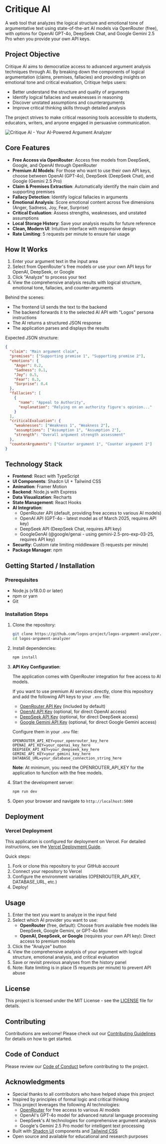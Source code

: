 # Critique AI

A web tool that analyzes the logical structure and emotional tone of argumentative text using state-of-the-art AI models via OpenRouter (free), with options for OpenAI GPT-4o, DeepSeek Chat, and Google Gemini 2.5 Pro when you provide your own API keys.

## Project Objective

Critique AI aims to democratize access to advanced argument analysis techniques through AI. By breaking down the components of logical argumentation (claims, premises, fallacies) and providing insights on emotional tone and critical evaluation, Critique helps users:

- Better understand the structure and quality of arguments
- Identify logical fallacies and weaknesses in reasoning
- Discover unstated assumptions and counterarguments
- Improve critical thinking skills through detailed analysis

The project strives to make critical reasoning tools accessible to students, educators, writers, and anyone engaged in persuasive communication.

![Critique AI - Your AI-Powered Argument Analyzer](https://i.imgur.com/logos-screenshot.png)

## Core Features

- **Free Access via OpenRouter**: Access free models from DeepSeek, Google, and OpenAI through OpenRouter
- **Premium AI Models**: For those who want to use their own API keys, choose between OpenAI (GPT-4o), DeepSeek (DeepSeek Chat), and Google (Gemini 2.5 Pro)
- **Claim & Premises Extraction**: Automatically identify the main claim and supporting premises
- **Fallacy Detection**: Identify logical fallacies in arguments
- **Emotional Analysis**: Score emotional content across five dimensions (Anger, Sadness, Joy, Fear, Surprise)
- **Critical Evaluation**: Assess strengths, weaknesses, and unstated assumptions
- **Local Storage History**: Save your analysis results for future reference
- **Clean, Modern UI**: Intuitive interface with responsive design
- **Rate Limiting**: 5 requests per minute to ensure fair usage

## How It Works

1. Enter your argument text in the input area
2. Select from OpenRouter's free models or use your own API keys for OpenAI, DeepSeek, or Google
3. Click "Analyze" to process your text
4. View the comprehensive analysis results with logical structure, emotional tone, fallacies, and counter-arguments

Behind the scenes:
- The frontend UI sends the text to the backend
- The backend forwards it to the selected AI API with "Logos" persona instructions
- The AI returns a structured JSON response
- The application parses and displays the results

Expected JSON structure:
```json
{
  "claim": "Main argument claim",
  "premises": ["Supporting premise 1", "Supporting premise 2"],
  "emotions": {
    "Anger": 0.2,
    "Sadness": 0.1,
    "Joy": 0.5,
    "Fear": 0.3,
    "Surprise": 0.4
  },
  "fallacies": [
    {
      "name": "Appeal to Authority",
      "explanation": "Relying on an authority figure's opinion..."
    }
  ],
  "criticalEvaluation": {
    "weaknesses": ["Weakness 1", "Weakness 2"],
    "assumptions": ["Assumption 1", "Assumption 2"],
    "strength": "Overall argument strength assessment"
  },
  "counterArguments": ["Counter argument 1", "Counter argument 2"]
}
```

## Technology Stack

- **Frontend**: React with TypeScript
- **UI Components**: Shadcn UI + Tailwind CSS
- **Animation**: Framer Motion
- **Backend**: Node.js with Express
- **Data Visualization**: Recharts
- **State Management**: React Hooks
- **AI Integration**:
  - OpenRouter API (default, providing free access to various AI models)
  - OpenAI API (GPT-4o - latest model as of March 2025, requires API key)
  - DeepSeek API (DeepSeek Chat, requires API key)
  - GoogleGenAI (@google/genai - using gemini-2.5-pro-exp-03-25, requires API key)
- **Security**: Custom rate limiting middleware (5 requests per minute)
- **Package Manager**: npm

## Getting Started / Installation

### Prerequisites

- Node.js (v18.0.0 or later)
- npm or yarn
- Git

### Installation Steps

1. Clone the repository:
   ```bash
   git clone https://github.com/logos-project/logos-argument-analyzer.git
   cd logos-argument-analyzer
   ```

2. Install dependencies:
   ```bash
   npm install
   ```

3. **API Key Configuration**:

   The application comes with OpenRouter integration for free access to AI models.

   If you want to use premium AI services directly, clone this repository and add the following API keys to your `.env` file:

   - [OpenRouter API Key](https://openrouter.ai/) (included by default)
   - [OpenAI API Key](https://platform.openai.com/api-keys) (optional, for direct OpenAI access)
   - [DeepSeek API Key](https://platform.deepseek.com/) (optional, for direct DeepSeek access)
   - [Google Gemini API Key](https://ai.google.dev/) (optional, for direct Google Gemini access)

   Configure them in your `.env` file:
   ```
   OPENROUTER_API_KEY=your_openrouter_key_here
   OPENAI_API_KEY=your_openai_key_here
   DEEPSEEK_API_KEY=your_deepseek_key_here
   GEMINI_API_KEY=your_gemini_key_here
   DATABASE_URL=your_database_connection_string_here
   ```

   **Note**: At minimum, you need the OPENROUTER_API_KEY for the application to function with the free models.

4. Start the development server:
   ```bash
   npm run dev
   ```

5. Open your browser and navigate to `http://localhost:5000`

## Deployment

### Vercel Deployment

This application is configured for deployment on Vercel. For detailed instructions, see the [Vercel Deployment Guide](VERCEL_DEPLOYMENT.md).

Quick steps:
1. Fork or clone this repository to your GitHub account
2. Connect your repository to Vercel
3. Configure the environment variables (OPENROUTER_API_KEY, DATABASE_URL, etc.)
4. Deploy!

## Usage

1. Enter the text you want to analyze in the input field
2. Select which AI provider you want to use:
   - **OpenRouter** (free, default): Choose from available free models like DeepSeek, Google Gemini, or GPT-4o Mini
   - **OpenAI, DeepSeek, or Google** (requires your own API key): Direct access to premium models
3. Click the "Analyze" button
4. View the comprehensive analysis of your argument with logical structure, emotional analysis, and critical evaluation
5. Save or revisit previous analyses from the history panel
6. Note: Rate limiting is in place (5 requests per minute) to prevent API abuse

## License

This project is licensed under the MIT License - see the [LICENSE](LICENSE) file for details.

## Contributing

Contributions are welcome! Please check out our [Contributing Guidelines](CONTRIBUTING.md) for details on how to get started.

## Code of Conduct

Please review our [Code of Conduct](CODE_OF_CONDUCT.md) before contributing to the project.

## Acknowledgments

- Special thanks to all contributors who have helped shape this project
- Inspired by principles of formal logic and critical thinking
- This project leverages the following AI technologies:
  - [OpenRouter](https://openrouter.ai/) for free access to various AI models
  - OpenAI's GPT-4o model for advanced natural language processing
  - DeepSeek's AI technologies for comprehensive argument analysis
  - Google's Gemini 2.5 Pro model for intelligent text processing
- Built with [Shadcn UI](https://ui.shadcn.com/) components and [Tailwind CSS](https://tailwindcss.com/)
- Open source and available for educational and research purposes